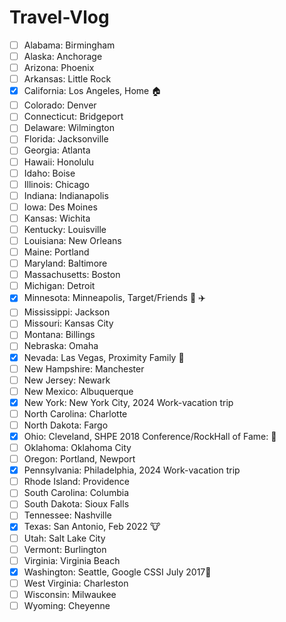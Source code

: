# Travel-Vlog

- [ ] Alabama: Birmingham
- [ ] Alaska: Anchorage
- [ ] Arizona: Phoenix
- [ ] Arkansas: Little Rock
- [x] California: Los Angeles,  Home 🏠 
- [ ] Colorado: Denver
- [ ] Connecticut: Bridgeport
- [ ] Delaware: Wilmington
- [ ] Florida: Jacksonville
- [ ] Georgia: Atlanta
- [ ] Hawaii: Honolulu
- [ ] Idaho: Boise
- [ ] Illinois: Chicago
- [ ] Indiana: Indianapolis
- [ ] Iowa: Des Moines
- [ ] Kansas: Wichita
- [ ] Kentucky: Louisville
- [ ] Louisiana: New Orleans
- [ ] Maine: Portland
- [ ] Maryland: Baltimore
- [ ] Massachusetts: Boston
- [ ] Michigan: Detroit
- [x] Minnesota: Minneapolis, Target/Friends 🎯 ✈️ 
- [ ] Mississippi: Jackson
- [ ] Missouri: Kansas City
- [ ] Montana: Billings
- [ ] Nebraska: Omaha
- [x] Nevada: Las Vegas,  Proximity Family 🚗 
- [ ] New Hampshire: Manchester
- [ ] New Jersey: Newark
- [ ] New Mexico: Albuquerque
- [x] New York: New York City, 2024 Work-vacation trip
- [ ] North Carolina: Charlotte
- [ ] North Dakota: Fargo
- [x] Ohio: Cleveland, SHPE 2018 Conference/RockHall of Fame: 🎸 
- [ ] Oklahoma: Oklahoma City
- [ ] Oregon: Portland, Newport
- [x] Pennsylvania: Philadelphia, 2024 Work-vacation trip
- [ ] Rhode Island: Providence
- [ ] South Carolina: Columbia
- [ ] South Dakota: Sioux Falls
- [ ] Tennessee: Nashville
- [x] Texas: San Antonio, Feb 2022 🐮 
- [ ] Utah: Salt Lake City
- [ ] Vermont: Burlington
- [ ] Virginia: Virginia Beach
- [x] Washington: Seattle, Google CSSI July 2017🗼
- [ ] West Virginia: Charleston
- [ ] Wisconsin: Milwaukee
- [ ] Wyoming: Cheyenne
